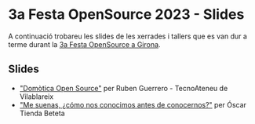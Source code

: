 # 3a Festa OpenSource 2023 - Slides

A continuació trobareu les slides de les xerrades i tallers que es van dur a terme durant la <a href="https://hacktoberfest.geeks.cat" target="_blank">3a Festa OpenSource a Girona</a>.

## Slides

- <a taget="_blank" href="slides/PresentacioHomeAssistantHacktoberFest.pdf">"Domòtica Open Source"</a> per Ruben Guerrero - TecnoAteneu de Vilablareix
- <a taget="_blank" href="https://slides.com/oscartiendabeteta/me_suenas">"Me suenas, ¿cómo nos conocimos antes de conocernos?"</a> per Óscar Tienda Beteta


